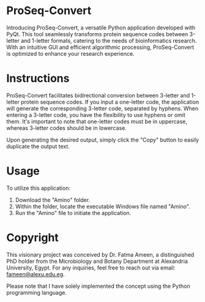 # ProSeq-Convert
Introducing ProSeq-Convert, a versatile Python application developed with PyQt. This tool seamlessly transforms protein sequence codes between 3-letter and 1-letter formats, catering to the needs of bioinformatics research. With an intuitive GUI and efficient algorithmic processing, ProSeq-Convert is optimized to enhance your research experience.

# Instructions
ProSeq-Convert facilitates bidirectional conversion between 3-letter and 1-letter protein sequence codes. If you input a one-letter code, the application will generate the corresponding 3-letter code, separated by hyphens. When entering a 3-letter code, you have the flexibility to use hyphens or omit them. It's important to note that one-letter codes must be in uppercase, whereas 3-letter codes should be in lowercase.

Upon generating the desired output, simply click the "Copy" button to easily duplicate the output text.

# Usage
To utilize this application:
1. Download the "Amino" folder.
2. Within the folder, locate the executable Windows file named "Amino".
3. Run the "Amino" file to initiate the application.

# Copyright
This visionary project was conceived by Dr. Fatma Ameen, a distinguished PhD holder from the Microbiology and Botany Department at Alexandria University, Egypt. For any inquiries, feel free to reach out via email: fameen@alexu.edu.eg.

Please note that I have solely implemented the concept using the Python programming language.
